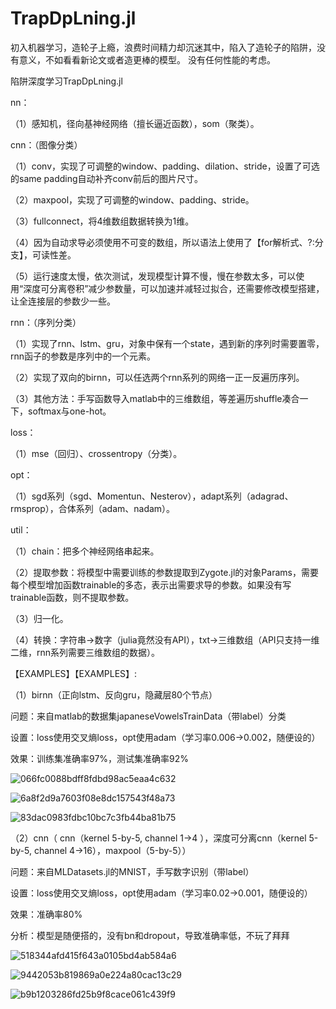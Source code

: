 # TrapDpLning.jl
初入机器学习，造轮子上瘾，浪费时间精力却沉迷其中，陷入了造轮子的陷阱，没有意义，不如看看新论文或者造更棒的模型。
没有任何性能的考虑。

陷阱深度学习TrapDpLning.jl


nn：

（1）感知机，径向基神经网络（擅长逼近函数），som（聚类）。

cnn：（图像分类）

（1）conv，实现了可调整的window、padding、dilation、stride，设置了可选的same padding自动补齐conv前后的图片尺寸。

（2）maxpool，实现了可调整的window、padding、stride。

（3）fullconnect，将4维数组数据转换为1维。

（4）因为自动求导必须使用不可变的数组，所以语法上使用了【for解析式、?:分支】，可读性差。

（5）运行速度太慢，依次测试，发现模型计算不慢，慢在参数太多，可以使用“深度可分离卷积”减少参数量，可以加速并减轻过拟合，还需要修改模型搭建，让全连接层的参数少一些。

rnn：（序列分类）

（1）实现了rnn、lstm、gru，对象中保有一个state，遇到新的序列时需要置零，rnn函子的参数是序列中的一个元素。

（2）实现了双向的birnn，可以任选两个rnn系列的网络一正一反遍历序列。

（3）其他方法：手写函数导入matlab中的三维数组，等差遍历shuffle凑合一下，softmax与one-hot。

loss：

（1）mse（回归）、crossentropy（分类）。

opt：

（1）sgd系列（sgd、Momentun、Nesterov），adapt系列（adagrad、rmsprop），合体系列（adam、nadam）。

util：

（1）chain：把多个神经网络串起来。

（2）提取参数：将模型中需要训练的参数提取到Zygote.jl的对象Params，需要每个模型增加函数trainable的多态，表示出需要求导的参数。如果没有写trainable函数，则不提取参数。

（3）归一化。

（4）转换：字符串->数字（julia竟然没有API），txt->三维数组（API只支持一维二维，rnn系列需要三维数组的数据）。




【EXAMPLES】【EXAMPLES】:

（1）birnn（正向lstm、反向gru，隐藏层80个节点）

问题：来自matlab的数据集japaneseVowelsTrainData（带label）分类

设置：loss使用交叉熵loss，opt使用adam（学习率0.006->0.002，随便设的）

效果：训练集准确率97%，测试集准确率92%

![066fc0088bdff8fdbd98ac5eaa4c632](https://user-images.githubusercontent.com/81020046/158574975-fada682a-e8ef-472b-9114-b9d4689d1b5b.png)

![6a8f2d9a7603f08e8dc157543f48a73](https://user-images.githubusercontent.com/81020046/158574999-684e40f0-b28f-4d52-9c9d-2d248941cb6f.png)

![83dac0983fdbc10bc7c3fb44ba81b75](https://user-images.githubusercontent.com/81020046/158575006-2539757a-b739-4589-b39a-301c36026ae6.png)




（2）cnn（ cnn（kernel 5-by-5, channel 1->4 ），深度可分离cnn（kernel 5-by-5, channel 4->16），maxpool（5-by-5））

问题：来自MLDatasets.jl的MNIST，手写数字识别（带label）

设置：loss使用交叉熵loss，opt使用adam（学习率0.02->0.001，随便设的）

效果：准确率80%

分析：模型是随便搭的，没有bn和dropout，导致准确率低，不玩了拜拜

![518344afd415f643a0105bd4ab584a6](https://user-images.githubusercontent.com/81020046/159102232-50a148bf-81c2-4e66-989f-f7dc9331c474.png)

![9442053b819869a0e224a80cac13c29](https://user-images.githubusercontent.com/81020046/159102072-a0012174-df3e-4081-a871-e50c0c2b32cb.png)

![b9b1203286fd25b9f8cace061c439f9](https://user-images.githubusercontent.com/81020046/159102084-f829e31e-0fa0-4cb8-871c-6640196ceb05.png)


